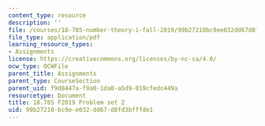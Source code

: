 ```yaml
---
content_type: resource
description: ''
file: /courses/18-785-number-theory-i-fall-2019/99b27210bc9ee032dd67d8fd3bfffde1_MIT18_785F19_pset2.pdf
file_type: application/pdf
learning_resource_types:
- Assignments
license: https://creativecommons.org/licenses/by-nc-sa/4.0/
ocw_type: OCWFile
parent_title: Assignments
parent_type: CourseSection
parent_uid: f9d8447a-f9a0-1da0-a5d9-019cfedc449a
resourcetype: Document
title: 18.785 F2019 Problem set 2
uid: 99b27210-bc9e-e032-dd67-d8fd3bfffde1
---
```

